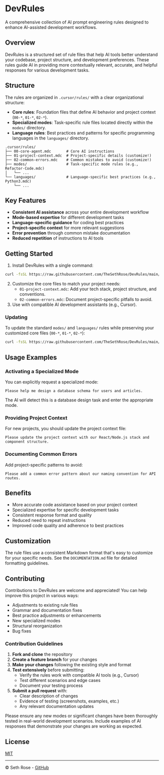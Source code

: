 # DevRules

A comprehensive collection of AI prompt engineering rules designed to enhance AI-assisted development workflows.

## Overview

DevRules is a structured set of rule files that help AI tools better understand your codebase, project structure, and development preferences. These rules guide AI in providing more contextually relevant, accurate, and helpful responses for various development tasks.

## Structure

The rules are organized in `.cursor/rules/` with a clear organizational structure:

- **Core rules**: Foundation files that define AI behavior and project context (`00-*`, `01-*`, `02-*`).
- **Specialized modes**: Task-specific rule files located directly within the `modes/` directory.
- **Language rules**: Best practices and patterns for specific programming languages in the `languages/` directory.

```
.cursor/rules/
├── 00-core-agent.mdc       # Core AI instructions
├── 01-project-context.mdc  # Project-specific details (customize!)
├── 02-common-errors.mdc    # Common mistakes to avoid (customize!)
├── modes/                  # Task-specific mode rules (e.g., Refactor-Code.mdc)
│   └── ...
└── languages/              # Language-specific best practices (e.g., Python3.mdc)
    └── ...
```

## Key Features

- **Consistent AI assistance** across your entire development workflow
- **Mode-based expertise** for different development tasks
- **Language-specific guidance** for coding best practices
- **Project-specific context** for more relevant suggestions
- **Error prevention** through common mistake documentation
- **Reduced repetition** of instructions to AI tools

## Getting Started

1. Install DevRules with a single command:

```bash
curl -fsSL https://raw.githubusercontent.com/TheSethRose/DevRules/main/install.sh | sh
```

2. Customize the core files to match your project needs:
   - `01-project-context.mdc`: Add your tech stack, project structure, and conventions.
   - `02-common-errors.mdc`: Document project-specific pitfalls to avoid.
3. Use with compatible AI development assistants (e.g., Cursor).

### Updating

To update the standard `modes/` and `languages/` rules while preserving your customized core files (`00-*`, `01-*`, `02-*`):

```bash
curl -fsSL https://raw.githubusercontent.com/TheSethRose/DevRules/main/install.sh | sh -s -- --upgrade
```

## Usage Examples

### Activating a Specialized Mode

You can explicitly request a specialized mode:

```
Please help me design a database schema for users and articles.
```

The AI will detect this is a database design task and enter the appropriate mode.

### Providing Project Context

For new projects, you should update the project context file:

```
Please update the project context with our React/Node.js stack and component structure.
```

### Documenting Common Errors

Add project-specific patterns to avoid:

```
Please add a common error pattern about our naming convention for API routes.
```

## Benefits

- More accurate code assistance based on your project context
- Specialized expertise for specific development tasks
- Consistent response format and quality
- Reduced need to repeat instructions
- Improved code quality and adherence to best practices

## Customization

The rule files use a consistent Markdown format that's easy to customize for your specific needs. See the `DOCUMENTATION.md` file for detailed formatting guidelines.

## Contributing

Contributions to DevRules are welcome and appreciated! You can help improve this project in various ways:

- Adjustments to existing rule files
- Grammar and documentation fixes
- Best practice adjustments or enhancements
- New specialized modes
- Structural reorganization
- Bug fixes

### Contribution Guidelines

1. **Fork and clone** the repository
2. **Create a feature branch** for your changes
3. **Make your changes** following the existing style and format
4. **Test extensively** before submitting:
   - Verify the rules work with compatible AI tools (e.g., Cursor)
   - Test different scenarios and edge cases
   - Document your testing process
5. **Submit a pull request** with:
   - Clear description of changes
   - Evidence of testing (screenshots, examples, etc.)
   - Any relevant documentation updates

Please ensure any new modes or significant changes have been thoroughly tested in real-world development scenarios. Include examples of AI responses that demonstrate your changes are working as expected.

## License

[MIT](LICENSE)

---

© Seth Rose - [GitHub](https://github.com/TheSethRose)
